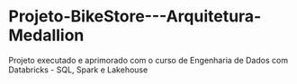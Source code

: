 # Projeto-BikeStore---Arquitetura-Medallion
Projeto executado e aprimorado com o curso de Engenharia de Dados com Databricks - SQL, Spark e Lakehouse
